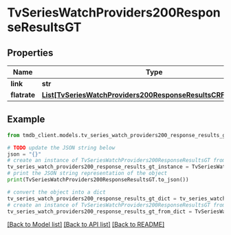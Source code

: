 # TvSeriesWatchProviders200ResponseResultsGT


## Properties

Name | Type | Description | Notes
------------ | ------------- | ------------- | -------------
**link** | **str** |  | [optional] 
**flatrate** | [**List[TvSeriesWatchProviders200ResponseResultsCRFlatrateInner]**](TvSeriesWatchProviders200ResponseResultsCRFlatrateInner.md) |  | [optional] 

## Example

```python
from tmdb_client.models.tv_series_watch_providers200_response_results_gt import TvSeriesWatchProviders200ResponseResultsGT

# TODO update the JSON string below
json = "{}"
# create an instance of TvSeriesWatchProviders200ResponseResultsGT from a JSON string
tv_series_watch_providers200_response_results_gt_instance = TvSeriesWatchProviders200ResponseResultsGT.from_json(json)
# print the JSON string representation of the object
print(TvSeriesWatchProviders200ResponseResultsGT.to_json())

# convert the object into a dict
tv_series_watch_providers200_response_results_gt_dict = tv_series_watch_providers200_response_results_gt_instance.to_dict()
# create an instance of TvSeriesWatchProviders200ResponseResultsGT from a dict
tv_series_watch_providers200_response_results_gt_from_dict = TvSeriesWatchProviders200ResponseResultsGT.from_dict(tv_series_watch_providers200_response_results_gt_dict)
```
[[Back to Model list]](../README.md#documentation-for-models) [[Back to API list]](../README.md#documentation-for-api-endpoints) [[Back to README]](../README.md)



